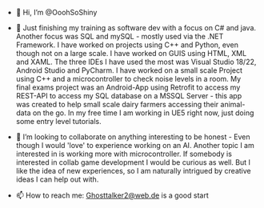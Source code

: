 - 👋 Hi, I’m @OoohSoShiny
- 🌱 Just finishing my training as software dev with a focus on C# and java. Another focus was SQL and mySQL - mostly used via the .NET Framework. I have worked on projects using C++ and Python, even though not on a large scale. I have worked on GUIS using HTML, XML and XAML. The three IDEs I have used the most was Visual Studio 18/22, Android Studio and PyCharm. I have worked on a small scale Project using C++ and a microcontroller to check noise levels in a room. My final exams project was an Android-App using Retrofit to access my REST-API to access my SQL database on a MSSQL Server - this app was created to help small scale dairy farmers accessing their animal-data on the go. In my free time I am working in UE5 right now, just doing some entry level tutorials. 

- 💞️ I’m looking to collaborate on anything interesting to be honest - Even though I would 'love' to experience working on an AI. Another topic I am interested in is working more with microcontroller. If somebody is interested in collab game development I would be curious as well. But I like the idea of new experiences, so I am naturally intrigued by creative ideas I can help out with. 
- 📫 How to reach me: Ghosttalker2@web.de is a good start

<!---
OoohSoShiny/OoohSoShiny is a ✨ special ✨ repository because its `README.md` (this file) appears on your GitHub profile.
You can click the Preview link to take a look at your changes.
--->
